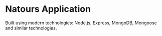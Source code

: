 # Natours Application

Built using modern technologies: Node.js, Express, MongoDB, Mongoose and similar technologies.
